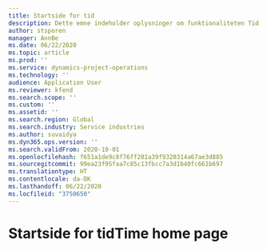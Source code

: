 ```yaml
---
title: Startside for tid
description: Dette emne indeholder oplysninger om funktionaliteten Tid i Microsoft Dynamics 365 Project-operationer.
author: stsporen
manager: AnnBe
ms.date: 06/22/2020
ms.topic: article
ms.prod: ''
ms.service: dynamics-project-operations
ms.technology: ''
audience: Application User
ms.reviewer: kfend
ms.search.scope: ''
ms.custom: ''
ms.assetid: ''
ms.search.region: Global
ms.search.industry: Service industries
ms.author: suvaidya
ms.dyn365.ops.version: ''
ms.search.validFrom: 2020-10-01
ms.openlocfilehash: f651a1de9c8f76ff201a39f9320314a67ae3d885
ms.sourcegitcommit: 99ea23f95faa7c85c13fbcc7a3d1b40fc661b697
ms.translationtype: HT
ms.contentlocale: da-DK
ms.lasthandoff: 06/22/2020
ms.locfileid: "3750650"
---
```

# <a name="time-home-page"></a><span data-ttu-id="a667b-103">Startside for tid</span><span class="sxs-lookup"><span data-stu-id="a667b-103">Time home page</span></span>
